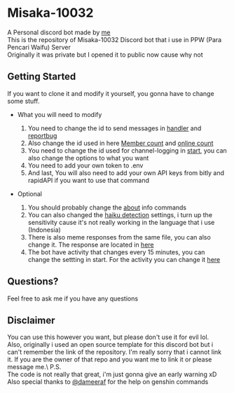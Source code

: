 # Misaka-10032
A Personal discord bot made by [me](https://github.com/Dadangdut33)\
This is the repository of Misaka-10032 Discord bot that i use in PPW (Para Pencari Waifu) Server\
Originally it was private but I opened it to public now cause why not

## Getting Started
If you want to clone it and modify it yourself, you gonna have to change some stuff.

   - What you will need to modify
     1. You need to change the id to send messages in [handler](https://github.com/Dadangdut33/Misaka-10032/blob/main/handler/Handler.js) and [reportbug](https://github.com/Dadangdut33/Misaka-10032/blob/main/modules/general/commands/info_bot/reportbug.js)
     2. Also change the id used in here [Member count](https://github.com/Dadangdut33/Misaka-10032/blob/main/modules/general/events/member-count.js) and [online count](https://github.com/Dadangdut33/Misaka-10032/blob/main/modules/general/events/online-member.js) 
     3. You need to change the id used for channel-logging in [start](https://github.com/Dadangdut33/Misaka-10032/blob/main/modules/general/events/start.js), you can also change the options to what you want
     4. You need to add your own token to .env
     5. And last, You will also need to add your own API keys from bitly and rapidAPI if you want to use that command 

   - Optional
     1. You should probably change the [about](https://github.com/Dadangdut33/Misaka-10032/blob/main/modules/general/commands/info_bot/about.js) info commands
     2. You can also changed the [haiku detection](https://github.com/Dadangdut33/Misaka-10032/blob/main/modules/general/events/msgListener.js) settings, i turn up the sensitivity cause it's not really working in the language that i use (Indonesia)
     3. There is also meme responses from the same file, you can also change it. The response are located in [here](https://github.com/Dadangdut33/Misaka-10032/blob/main/modules/general/events/bot-response.js)
     4. The bot have activity that changes every 15 minutes, you can change the settting in start. For the activity you can change it [here](https://github.com/Dadangdut33/Misaka-10032/blob/main/modules/general/events/bot-activity.js)
     
## Questions?
Feel free to ask me if you have any questions

## Disclaimer
You can use this however you want, but please don't use it for evil lol.\
Also, originally i used an open source template for this discord bot but i can't remember the link of the repository. I'm really sorry that i cannot link it. If you are the owner of that repo and you want me to link it or please message me.\ 
P.S.\
The code is not really that great, i'm just gonna give an early warning xD\
Also special thanks to [@dameeraf](https://github.com/dameeraf) for the help on genshin commands
